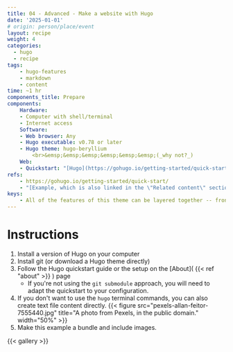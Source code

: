 ```yaml
---
title: 04 - Advanced - Make a website with Hugo
date: '2025-01-01'
# origin: person/place/event
layout: recipe
weight: 4
categories:
  - hugo
  - recipe
tags:
    - hugo-features
    - markdown
    - content
time: ~1 hr
components_title: Prepare
components:
    Hardware:
    - Computer with shell/terminal
    - Internet access
    Software:
    - Web browser: Any
    - Hugo executable: v0.78 or later
    - Hugo theme: hugo-beryllium
        <br>&emsp;&emsp;&emsp;&emsp;&emsp;&emsp;(_why not?_)
    Web:
    - Quickstart: "[Hugo](https://gohugo.io/getting-started/quick-start/)"
refs:
    - https://gohugo.io/getting-started/quick-start/
    - "[Example, which is also linked in the \"Related content\" section](./example)"
keys:
    - All of the features of this theme can be layered together -- front matter, taxonomy, shortcodes, etc.
---
```


# Instructions

1. Install a version of Hugo on your computer
1. Install git (or download a Hugo theme directly)
1. Follow the Hugo quickstart guide or the setup on the [About]( {{< ref "about" >}} ) page
    - If you're not using the `git submodule` approach, you will need to adapt the quickstart to your configuration.
1. If you don't want to use the `hugo` terminal commands, you can also create text file content directly.
{{< figure src="pexels-allan-feitor-7555440.jpg" title="A photo from Pexels, in the public domain." width="50%" >}}
1. Make this example a bundle and include images.


{{< gallery >}}